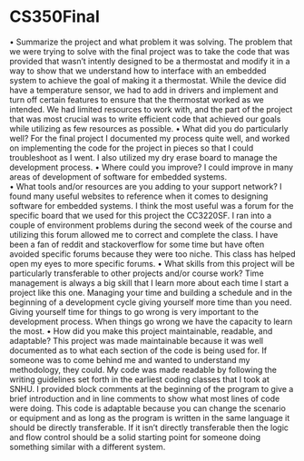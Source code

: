 # CS350Final

•	Summarize the project and what problem it was solving.
The problem that we were trying to solve with the final project was to take the code that was provided that wasn’t intently designed to be a thermostat and modify it in a way to show that we understand how to interface with an embedded system to achieve the goal of making it a thermostat.  While the device did have a temperature sensor, we had to add in drivers and implement and turn off certain features to ensure that the thermostat worked as we intended.  We had limited resources to work with, and the part of the project that was most crucial was to write efficient code that achieved our goals while utilizing as few resources as possible.
•	What did you do particularly well?
For the final project I documented my process quite well, and worked on implementing the code for the project in pieces so that I could troubleshoot as I went.  I also utilized my dry erase board to manage the development process.
•	Where could you improve?
I could improve in many areas of development of software for embedded systems.  
•	What tools and/or resources are you adding to your support network?
I found many useful websites to reference when it comes to designing software for embedded systems.  I think the most useful was a forum for the specific board that we used for this project the CC3220SF.  I ran into a couple of environment problems during the second week of the course and utilizing this forum allowed me to correct and complete the class.  I have been a fan of reddit and stackoverflow for some time but have often avoided specific forums because they were too niche.  This class has helped open my eyes to more specific forums.
•	What skills from this project will be particularly transferable to other projects and/or course work?
Time management is always a big skill that I learn more about each time I start a project like this one.  Managing your time and building a schedule and in the beginning of a development cycle giving yourself more time than you need.  Giving yourself time for things to go wrong is very important to the development process.  When things go wrong we have the capacity to learn the most.
•	How did you make this project maintainable, readable, and adaptable?
This project was made maintainable because it was well documented as to what each section of the code is being used for.  If someone was to come behind me and wanted to understand my methodology, they could.  My code was made readable by following the writing guidelines set forth in the earliest coding classes that I took at SNHU.  I provided block comments at the beginning of the program to give a brief introduction and in line comments to show what most lines of code were doing.  This code is adaptable because you can change the scenario or equipment and as long as the program is written in the same language it should be directly transferable.  If it isn’t directly transferable then the logic and flow control should be a solid starting point for someone doing something similar with a different system.

